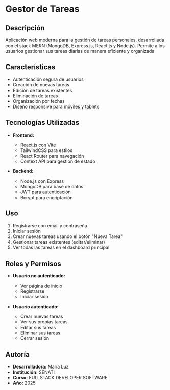 # Gestor de Tareas

## Descripción
Aplicación web moderna para la gestión de tareas personales, desarrollada con el stack MERN (MongoDB, Express.js, React.js y Node.js). Permite a los usuarios gestionar sus tareas diarias de manera eficiente y organizada.

## Características
- Autenticación segura de usuarios
- Creación de nuevas tareas
- Edición de tareas existentes
- Eliminación de tareas
- Organización por fechas
- Diseño responsive para móviles y tablets

## Tecnologías Utilizadas
- **Frontend:**
  - React.js con Vite
  - TailwindCSS para estilos
  - React Router para navegación
  - Context API para gestión de estado

- **Backend:**
  - Node.js con Express
  - MongoDB para base de datos
  - JWT para autenticación
  - Bcrypt para encriptación

## Uso
1. Registrarse con email y contraseña
2. Iniciar sesión
3. Crear nuevas tareas usando el botón "Nueva Tarea"
4. Gestionar tareas existentes (editar/eliminar)
5. Ver todas las tareas en el dashboard principal

## Roles y Permisos
- **Usuario no autenticado:**
  - Ver página de inicio
  - Registrarse
  - Iniciar sesión

- **Usuario autenticado:**
  - Crear nuevas tareas
  - Ver sus propias tareas
  - Editar sus tareas
  - Eliminar sus tareas
  - Cerrar sesión

## Autoría
- **Desarrolladora:** María Luz
- **Institución:** SENATI
- **Curso:** FULLSTACK DEVELOPER SOFTWARE
- **Año:** 2025